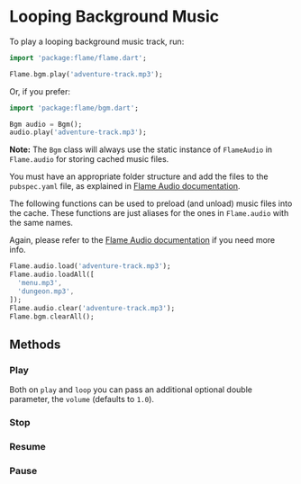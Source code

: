 # Looping Background Music

To play a looping background music track, run:

```dart
import 'package:flame/flame.dart';

Flame.bgm.play('adventure-track.mp3');
```

Or, if you prefer:

```dart
import 'package:flame/bgm.dart';

Bgm audio = Bgm();
audio.play('adventure-track.mp3');
```

**Note:** The `Bgm` class will always use the static instance of `FlameAudio` in `Flame.audio` for storing cached music files.

You must have an appropriate folder structure and add the files to the `pubspec.yaml` file, as explained in [Flame Audio documentation](audio.md).

The following functions can be used to preload (and unload) music files into the cache. These functions are just aliases for the ones in `Flame.audio` with the same names.

Again, please refer to the [Flame Audio documentation](audio.md) if you need more info.

```dart
Flame.audio.load('adventure-track.mp3');
Flame.audio.loadAll([
  'menu.mp3',
  'dungeon.mp3',
]);
Flame.audio.clear('adventure-track.mp3');
Flame.bgm.clearAll();
```

## Methods

### Play

Both on `play` and `loop` you can pass an additional optional double parameter, the `volume` (defaults to `1.0`).

### Stop

### Resume

### Pause

